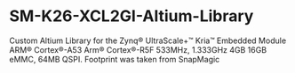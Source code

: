 # SM-K26-XCL2GI-Altium-Library
Custom Altium Library for the Zynq® UltraScale+™ Kria™ Embedded Module ARM® Cortex®-A53 Arm® Cortex®-R5F 533MHz, 1.333GHz 4GB 16GB eMMC, 64MB QSPI. Footprint was taken from SnapMagic
